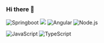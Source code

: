 ### Hi there 👋

<!--
**small-j/small-j** is a ✨ _special_ ✨ repository because its `README.md` (this file) appears on your GitHub profile.

Here are some ideas to get you started:

- 🔭 I’m currently working on ...
- 🌱 I’m currently learning ...
- 👯 I’m looking to collaborate on ...
- 🤔 I’m looking for help with ...
- 💬 Ask me about ...
- 📫 How to reach me: ...
- 😄 Pronouns: ...
- ⚡ Fun fact: ...
-->


![Springboot](https://img.shields.io/badge/-Springboot-white?logo=Spring)
![](https://img.shields.io/badge/-Vue.js-white?labelColor=white&logo=Vue.js)
![Angular](https://img.shields.io/badge/-Angular-fa4343?logo=Angular)
![Node.js](https://img.shields.io/badge/-Node.js-white?logo=Node.js&style=flat)


![JavaScript](https://img.shields.io/badge/-JavaScript-black?logo=JavaScript)
![TypeScript](https://img.shields.io/badge/-TypeScript-black?logo=TypeScript&style=flat)
